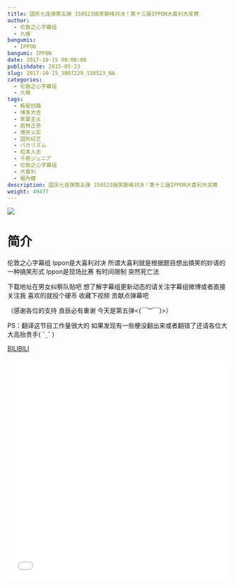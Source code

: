 ```yaml
---
title: 国庆七连弹第五弹 150523搞笑巅峰对决！第十三届IPPON大喜利大奖赛
author: 
  - 伦敦之心字幕组
  - 九條
bangumis: 
  - IPPON
bangumi: IPPON
date: 2017-10-15 00:00:00
publishdate: 2015-05-23
slug: 2017-10-15_3007229_150523_NA
categories: 
  - 伦敦之心字幕组
  - 九條
tags: 
  - 板尾创路
  - 博多大吉
  - 笨蛋主义
  - 若林正恭
  - 德井义实
  - 国外综艺
  - バカリズム
  - 松本人志
  - 千原ジュニア
  - 伦敦之心字幕组
  - 大喜利
  - 堀內健
description: 国庆七连弹第五弹 150523搞笑巅峰对决！第十三届IPPON大喜利大奖赛
weight: 49477
---
```


![](https://i.imgur.com/HwHHcIe.jpg)

# 简介  
伦敦之心字幕组  Ippon是大喜利对决 所谓大喜利就是根据题目想出搞笑的妙语的一种搞笑形式 Ippon是现场比赛 有时间限制 突然死亡法 
 下载地址在男女纠察队贴吧 想了解字幕组更新动态的请关注字幕组微博或者直接关注我 喜欢的就投个硬币 收藏下视频 贡献点弹幕吧
（感谢各位的支持 良辰必有重谢 今天是第五弹&lt;(￣︶￣)&gt;）
PS：翻译这节目工作量很大的 如果发现有一些梗没翻出来或者翻错了还请各位大大高抬贵手( ˇˍˇ )

  [BILIBILI](https://www.bilibili.com/video/av3007229/)


  <iframe src="//www.bilibili.com/html/html5player.html?cid=4714762&aid=3007229" width="100%" height="500" frameborder="0" allowfullscreen="allowfullscreen"></iframe>
